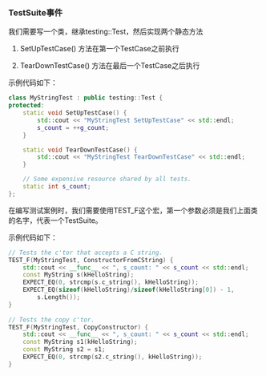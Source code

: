 ### TestSuite事件

我们需要写一个类，继承testing::Test，然后实现两个静态方法

1. SetUpTestCase() 方法在第一个TestCase之前执行

2. TearDownTestCase() 方法在最后一个TestCase之后执行

示例代码如下：

```cpp
class MyStringTest : public testing::Test {
protected:
    static void SetUpTestCase() {
        std::cout << "MyStringTest SetUpTestCase" << std::endl;
        s_count = ++g_count;
    }

    static void TearDownTestCase() {
        std::cout << "MyStringTest TearDownTestCase" << std::endl;
    }

    // Some expensive resource shared by all tests.
    static int s_count;
};
```

在编写测试案例时，我们需要使用TEST_F这个宏，第一个参数必须是我们上面类的名字，代表一个TestSuite。

示例代码如下：

```cpp
// Tests the c'tor that accepts a C string.  
TEST_F(MyStringTest, ConstructorFromCString) {  
    std::cout << __func__ << ", s_count: " << s_count << std::endl;
    const MyString s(kHelloString);  
    EXPECT_EQ(0, strcmp(s.c_string(), kHelloString));  
    EXPECT_EQ(sizeof(kHelloString)/sizeof(kHelloString[0]) - 1,  
        s.Length());  
}  
  
// Tests the copy c'tor.  
TEST_F(MyStringTest, CopyConstructor) {  
    std::cout << __func__ << ", s_count: " << s_count << std::endl;
    const MyString s1(kHelloString);  
    const MyString s2 = s1;  
    EXPECT_EQ(0, strcmp(s2.c_string(), kHelloString));  
}  
```
